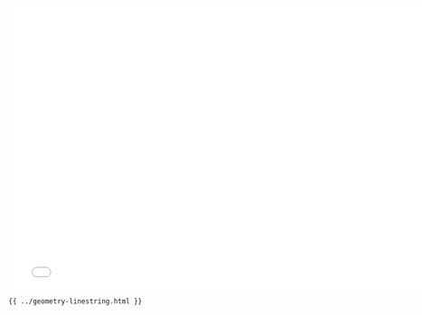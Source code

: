 <iframe src="../../geometry-linestring.html" width="770" height="500" frameBorder="0" seamless="seamless">
</iframe>

```html
{{ ../geometry-linestring.html }}
```